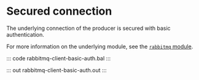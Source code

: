 # Secured connection

The underlying connection of the producer is secured with basic authentication.

For more information on the underlying module, see the [`rabbitmq` module](https://lib.ballerina.io/ballerinax/rabbitmq/latest).

::: code rabbitmq-client-basic-auth.bal :::

::: out rabbitmq-client-basic-auth.out :::
